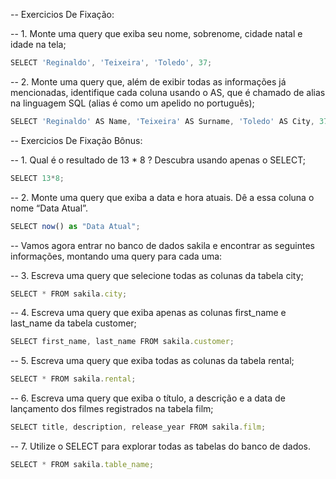 -- Exercicios De Fixação: 

-- 1. Monte uma query que exiba seu nome, sobrenome, cidade natal e idade na tela;
```js
SELECT 'Reginaldo', 'Teixeira', 'Toledo', 37;
```

-- 2. Monte uma query que, além de exibir todas as informações já mencionadas, identifique cada coluna usando o AS, que é chamado de alias na linguagem SQL (alias é como um apelido no português);
```js
SELECT 'Reginaldo' AS Name, 'Teixeira' AS Surname, 'Toledo' AS City, 37 AS Age;
```

-- Exercicios De Fixação Bônus: 

-- 1. Qual é o resultado de 13 * 8 ? Descubra usando apenas o SELECT;
```js
SELECT 13*8;
```

-- 2. Monte uma query que exiba a data e hora atuais. Dê a essa coluna o nome “Data Atual”.
```js
SELECT now() as "Data Atual";
```

-- Vamos agora entrar no banco de dados sakila e encontrar as seguintes informações, montando uma query para cada uma:

-- 3. Escreva uma query que selecione todas as colunas da tabela city;
```js
SELECT * FROM sakila.city;
```

-- 4. Escreva uma query que exiba apenas as colunas first_name e last_name da tabela customer;
```js
SELECT first_name, last_name FROM sakila.customer;
```

-- 5. Escreva uma query que exiba todas as colunas da tabela rental;
```js
SELECT * FROM sakila.rental;
```

-- 6. Escreva uma query que exiba o título, a descrição e a data de lançamento dos filmes registrados na tabela film;
```js
SELECT title, description, release_year FROM sakila.film;
```

-- 7. Utilize o SELECT para explorar todas as tabelas do banco de dados.
```js
SELECT * FROM sakila.table_name;
```
